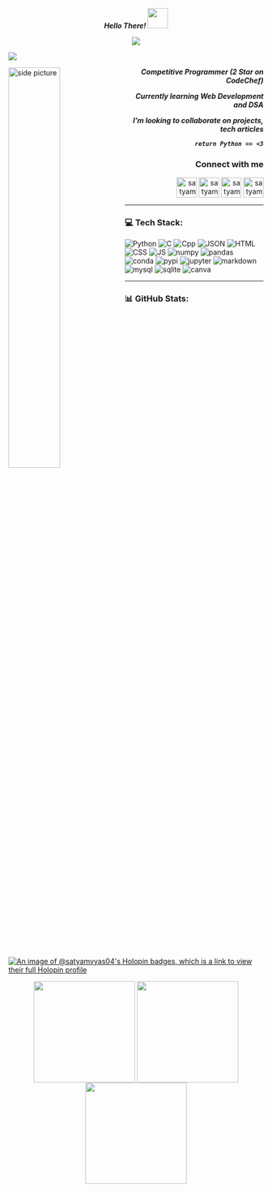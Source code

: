 <p align='center'><em><strong>Hello There! </strong></em><img src='https://user-images.githubusercontent.com/74038190/241763891-7bb1e704-6026-48f9-8435-2f4d40101348.gif' height='40'></p>
<p align='center'>
  <img src="https://komarev.com/ghpvc/?username=SatyamVyas04&style=for-the-badge&color=343434"/>
</p>


![](https://drive.google.com/uc?export=view&id=1O21oNCgGJW3MDMQFGbA1eag7vLBDOmJF)

<img width="45%" align="left" alt="side picture" src="https://user-images.githubusercontent.com/74038190/225813708-98b745f2-7d22-48cf-9150-083f1b00d6c9.gif" />

<p align='right'><em><strong>Competitive Programmer (2 Star on CodeChef)</strong></em></p>
<p align='right'><em><strong>Currently learning Web Development and DSA</strong></em></p>
<p align='right'><em><strong>I’m looking to collaborate on projects, tech articles</strong></em></p>
<p align='right'><em><strong><code>return Python == <3</code></strong></em></p>

  
<h3 align="right">Connect with me</h3>
<p align="right">
  <a href="https://linkedin.com/in/satyam-vyas" target="blank"><img align="center" src="https://cdn-icons-png.flaticon.com/512/174/174857.png"
 alt="satyam-vyas" height="40" width="40" /></a>
  <a href="https://www.codechef.com/users/satyam_vyas_04" target="blank"><img align="center" src="https://user-images.githubusercontent.com/112865144/208242156-4db8653b-0464-43ce-a54e-08f701b64b73.png" alt="satyam_vyas_04" height="40" width="40" /></a>
  <a href="https://www.hackerrank.com/satyam_vyas_04" target="blank"><img align="center" src="https://cdn4.iconfinder.com/data/icons/logos-and-brands/512/160_Hackerrank_logo_logos-512.png" alt="satyam_vyas_04" height="40" width="40" /></a>
  <a href="https://www.leetcode.com/user0872ue" target="blank"><img align="center" src="https://upload.wikimedia.org/wikipedia/commons/a/ab/LeetCode_logo_white_no_text.svg" alt="satyam_vyas_04" height="40" width="40" /></a>
</p>

--- 

### 💻 Tech Stack:

![Python](https://img.shields.io/badge/Python-FFD43B?style=for-the-badge&logo=python&logoColor=blue) ![C](https://img.shields.io/badge/C-00599C?style=for-the-badge&logo=c&logoColor=white) ![Cpp](https://img.shields.io/badge/C%2B%2B-00599C?style=for-the-badge&logo=c%2B%2B&logoColor=white) ![JSON](https://img.shields.io/badge/json-5E5C5C?style=for-the-badge&logo=json&logoColor=white)
![HTML](https://img.shields.io/badge/HTML5-E34F26?style=for-the-badge&logo=html5&logoColor=white) ![CSS](https://img.shields.io/badge/CSS3-1572B6?style=for-the-badge&logo=css3&logoColor=white) ![JS](https://img.shields.io/badge/JavaScript-323330?style=for-the-badge&logo=javascript&logoColor=F7DF1E)
![numpy](https://img.shields.io/badge/Numpy-777BB4?style=for-the-badge&logo=numpy&logoColor=white) ![pandas](https://img.shields.io/badge/Pandas-2C2D72?style=for-the-badge&logo=pandas&logoColor=white) ![conda](https://img.shields.io/badge/conda-342B029.svg?&style=for-the-badge&logo=anaconda&logoColor=white)
![pypi](https://img.shields.io/badge/pypi-3775A9?style=for-the-badge&logo=pypi&logoColor=white) ![jupyter](https://img.shields.io/badge/Jupyter-F37626.svg?&style=for-the-badge&logo=Jupyter&logoColor=white) ![markdown](https://img.shields.io/badge/Markdown-000000?style=for-the-badge&logo=markdown&logoColor=white)
![mysql](https://img.shields.io/badge/MySQL-005C84?style=for-the-badge&logo=mysql&logoColor=white) ![sqlite](https://img.shields.io/badge/SQLite-07405E?style=for-the-badge&logo=sqlite&logoColor=white/) ![canva](https://img.shields.io/badge/Canva-%2300C4CC.svg?&style=for-the-badge&logo=Canva&logoColor=white)

---

### 📊 GitHub Stats:
[![An image of @satyamvyas04's Holopin badges, which is a link to view their full Holopin profile](https://holopin.me/satyamvyas04)](https://holopin.io/@satyamvyas04)

<p align='center'>
  <img align="center" src="https://github-readme-stats.vercel.app/api/top-langs/?username=SatyamVyas04&layout=donut&theme=dracula&hide_border=true" height='200'/>
  <img align='center' src='https://streak-stats.demolab.com?user=SatyamVyas04&theme=dracula&hide_border=true&date_format=M%20j%5B%2C%20Y%5D&card_width=600' height='200'>
  <img align="center" src="https://github-readme-stats.vercel.app/api?username=SatyamVyas04&show_icons=true&theme=dracula&rank_icon=percentile&hide_border=true" height='200'/>
</p>



